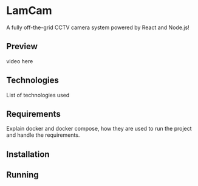 # LamCam

A fully off-the-grid CCTV camera system powered by React and Node.js!

## Preview

video here

## Technologies

List of technologies used

## Requirements

Explain docker and docker compose, how they are used to run the project and handle the requirements.

## Installation



## Running

